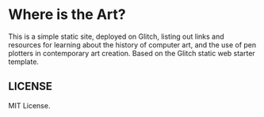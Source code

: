 # Where is the Art?

This is a simple static site, deployed on Glitch, listing out links and resources for learning about the history of computer art, and the use of pen plotters in contemporary art creation. Based on the Glitch static web starter template.

## LICENSE

MIT License.
